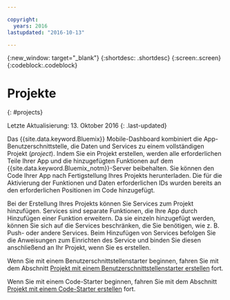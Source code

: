 ```yaml
---

copyright:
  years: 2016
lastupdated: "2016-10-13"

---
```

{:new_window: target="_blank"}
{:shortdesc: .shortdesc}
{:screen:.screen}
{:codeblock:.codeblock}

# Projekte
{: #projects}

Letzte Aktualisierung: 13. Oktober 2016
{: .last-updated}

Das {{site.data.keyword.Bluemix}} Mobile-Dashboard kombiniert die App-Benutzerschnittstelle, die Daten und Services zu einem vollständigen Projekt (*project*). Indem Sie ein Projekt erstellen, werden alle erforderlichen Teile Ihrer App und die hinzugefügten Funktionen auf dem {{site.data.keyword.Bluemix_notm}}-Server beibehalten. Sie können den Code Ihrer App nach Fertigstellung Ihres Projekts herunterladen. Die für die Aktivierung der Funktionen und Daten erforderlichen IDs wurden bereits an den erforderlichen Positionen im Code hinzugefügt.

Bei der Erstellung Ihres Projekts können Sie Services zum Projekt hinzufügen. Services sind separate Funktionen, die Ihre App durch Hinzufügen einer Funktion erweitern. Da sie einzeln hinzugefügt werden, können Sie sich auf die Services beschränken, die Sie benötigen, wie z. B. Push- oder andere Services. Beim Hinzufügen von Services befolgen Sie die Anweisungen zum Einrichten des Service und binden Sie diesen anschließend an Ihr Projekt, wenn Sie es erstellen.

Wenn Sie mit einem Benutzerschnittstellenstarter beginnen, fahren Sie mit dem Abschnitt [Projekt mit einem Benutzerschnittstellenstarter erstellen](projects_ui.html) fort.

Wenn Sie mit einem Code-Starter beginnen, fahren Sie mit dem Abschnitt [Projekt mit einem Code-Starter erstellen](projects_code.html) fort.
